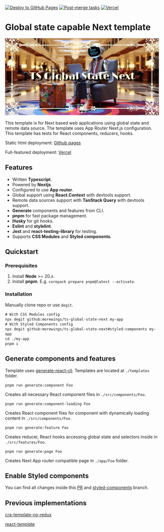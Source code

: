 [![Deploy to GitHub Pages](https://github.com/morewings/ts-global-state-next/actions/workflows/pages.yml/badge.svg)](https://github.com/morewings/ts-global-state-next/actions/workflows/pages.yml)
[![Post-merge tasks](https://github.com/morewings/ts-global-state-next/actions/workflows/merge-jobs.yml/badge.svg)](https://github.com/morewings/ts-global-state-next/actions/workflows/merge-jobs.yml)
[![Vercel](https://vercelbadge.vercel.app/api/morewings/ts-global-state-next)](https://vercel.com/dima-vyshniakovs-projects/ts-global-state-next)

# Global state capable Next template

[![TS Redux Next](./design/github.jpg)](#)

This template is for Next based web applications using global state and remote data source. The template uses App Router Next.js configuration. This template has tests for React components, reducers, hooks.

Static html deployment: [Github pages](https://morewings.github.io/ts-global-state-next/)

Full-featured deployment: [Vercel](https://ts-global-state-next.vercel.app/)

## Features

- Written **Typescript**.
- Powered by **Nextjs**.
- Configured to use **App router**.
- Global support using **React.Context** with devtools support.
- Remote data sources support with **TanStack Query** with devtools support.
- **Generate** components and features from CLI.
- **pnpm** for fast package management.
- **Husky** for git hooks.
- **Eslint** and **stylelint**.
- **Jest** and **react-testing-library** for testing.
- Supports **CSS Modules** and **Styled components**.

## Quickstart

### Prerequisites

1. Install **Node** >= 20.x.
2. Install **pnpm**. E.g. `corepack prepare pnpm@latest --activate`.


### Installation

Manually clone repo or use `degit`.

```shell script
# With CSS Modules config
npx degit github:morewings/ts-global-state-next my-app
# With Styled Components config
npx degit github:morewings/ts-global-state-next#styled-components my-app
cd ./my-app
pnpm i
```

## Generate components and features

Template uses [generate-react-cli](https://www.npmjs.com/package/generate-react-cli). Templates are located at `./templates` folder.

```shell script
pnpm run generate:component Foo
```

Creates all necessary React component files in `./src/components/Foo`. 

```shell script
pnpm run generate:component-loading Foo
```

Creates React component files for component with dynamically loading content in `./src/components/Foo`. 

```shell script
pnpm run generate:feature Foo
```

Creates reducer, React hooks accessing global state and selectors inside in `./src/features/Foo`. 

```shell script
pnpm run generate:page Foo
```

Creates Next App router compatible page in `./app/Foo` folder.

## Enable Styled components

You can find all changes inside this [PR](https://github.com/morewings/ts-global-state-next/pull/40) and [styled-components](https://github.com/morewings/ts-global-state-next/tree/styled-components) branch.

## Previous implementations

[cra-template-no-redux](https://github.com/morewings/cra-template-no-redux)

[react-template](https://github.com/morewings/react-template)

